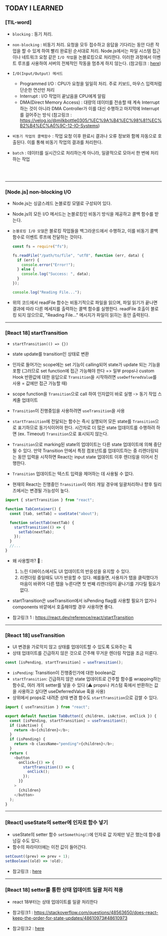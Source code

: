 ## TODAY I LEARNED

### [TIL-word]

- `blocking` : 동기 처리.

- `non-blocking` : 비동기 처리. 요청을 모두 접수하고 응답을 기다리는 동안 다른 작업을 할 수 있게 하여 빨리 완료된 순서대로 처리. Node.js에서는 파일 시스템 접근이나 네트워크 요청 같은 `I/O 작업`을 논블로킹으로 처리한다. 이러한 과정에서 이벤트 루프를 사용하여 서버의 전체적인 작동을 멈추게 하지 않는다. (참고링크 : [here](https://velog.io/@newsilver1028/Node.js-study-3%EC%A3%BC%EC%B0%A8-%EB%B9%84%EB%8F%99%EA%B8%B0-non-blocking-IO-single-thread-%EC%BD%9C%EC%8A%A4%ED%83%9D-%EC%9D%B4%EB%B2%A4%ED%8A%B8-%EB%A3%A8%ED%94%84-%EB%A9%94%EC%84%B8%EC%A7%80-%ED%81%90))

- `I/O(Input/Output) 메서드`
  - Programmed I/O : CPU가 요청을 일일히 처리. 주로 키보드, 마우스 입력처럼 단순한 연산만 처리
  - Interrupt : I/O 작업이 끝났음을 CPU에게 알림
  - DMA(Direct Memory Access) : 대량의 데이터를 전송할 때 계속 Interrupt하는 것이 아니라 DMA Controller가 이를 대신 수행하고 마지막에 Interrupt를 걸어주는 방식 (참고링크 : https://velog.io/@milkbottle0305/%EC%9A%B4%EC%98%81%EC%B2%B4%EC%A0%9C-12-IO-Systems)
- `비동기 작업의 콜백함수` : 작업 요청 이후 완료시 결과나 오류 정보와 함께 자동으로 호출된다. 이를 통해 비동기 작업의 결과를 처리한다.

- `batch` : 데이터를 실시간으로 처리하는게 아니라, 일괄적으로 모아서 한 번에 처리하는 작업

</br></br>

---

### [Node.js] non-blocking I/O

- Node.js는 싱글스레드 논블로킹 모델로 구성되어 있다.
- Node.js의 모든 I/O 메서드는 논블로킹인 비동기 방식을 제공하고 콜백 함수를 받는다.
- `논블로킹 I/O 모델`은 블로킹 작업들을 백그라운드에서 수행하고, 이를 비동기 콜백함수로 이벤트 루프에 전달하는 것이다.

  ```jsx
  const fs = require("fs");

  fs.readFile("/path/to/file", "utf8", function (err, data) {
    if (err) {
      console.error("Error!");
    } else {
      console.log("Success: ", data);
    }
  });

  console.log("Reading File...");
  ```

- 위의 코드에서 readFile 함수는 비동기적으로 파일을 읽으며, 파일 읽기가 끝나면 결과에 따라 다른 메세지를 출력하는 콜백 함수를 실행한다. readFile 호출이 블로킹 되지 않으므로, "Reading File..." 메시지가 파일이 읽히는 동안 출력된다.

---

### [React 18] startTransition

- `startTransition(() => {})`

- state update를 transition인 상태로 변환

- 인자로 들어가는 scope에는 set 기능이 calling되어 state가 update 되는 기능을 포함 (그러므로 set function에 접근 가능해야 한다 => 일부 props나 custom Hook 반환값에 대한 응답으로 `Transition`을 시작하려면 `useDefferedValue`를 사용 = 값에만 접근 가능할 때)

- scope function을 `Transition`으로 call 하여 인자없이 바로 실행 -> 동기 작업 스케줄 업데이트

- `Transition`이 진행중임을 사용하려면 `useTransition`을 사용

- `startTransition`에 전달되는 함수는 즉시 실행되어 모든 state를 `Transition`으로 표기하므로 동기식이어야 한다. 시간차로 더 많은 state 업데이트를 수행하려 하면 (ex. Timeout) `Transition`으로 표시되지 않는다.

- `Transition`으로 marking된 state의 업데이트는 다른 state 업데이트에 의해 중단될 수 있다. 만약 Transition 안에서 특정 컴포넌트를 업데이트하는 중 리렌더링되는 동안 입력을 시작하면 React는 input state 업데이트 이후 렌더링을 이어서 진행한다.

- `Transition` 업데이트는 텍스트 입력을 제어하는 데 사용될 수 없다.

- 현재의 React는 진행중인 `Transition`이 여러 개일 경우에 일괄처리하나 향후 릴리즈에서는 변경될 가능성이 높다.

```javascript
import { startTransition } from "react";

function TabContainer() {
  const [tab, setTab] = useState("about");

  function selectTab(nextTab) {
    startTransition(() => {
      setTab(nextTab);
    });
  }
  //...
}
```

- 왜 사용할까? 🤔 :

  1. 느린 디바이스에서도 UI 업데이트의 반응성을 유지할 수 있다.
  2. 리렌더링 중일때도 UI가 반응할 수 있다. 예를들면, 사용자가 탭을 클릭했다가 마음이 바뀌어 다른 탭을 누른다면 첫 번째 리렌더링이 끝나기를 기다릴 필요가 없다.

- startTransition은 useTransition에서 isPending flag를 사용할 필요가 없거나 components 바깥에서 호출해야할 경우 사용하면 좋다.

- 참고링크 1 : https://react.dev/reference/react/startTransition

---

### [React 18] useTransition

- UI 변경을 가로막지 않고 상태를 업데이트할 수 있도록 도와주는 훅
- 상태 업데이트를 긴급하지 않은 것으로 간주해 무거운 렌더링 작업을 조금 미룬다.

```javascript
const [isPending, startTransition] = useTransition();
```

- `isPending`: Transition이 진행중인가에 대한 boolean값
- `startTransition`: 긴급하지 않은 state 업데이트로 간주할 함수를 wrapping하는 함수로, 여러 개의 setter를 넣을 수 있다 (⚠️ props나 커스텀 훅에서 반환하는 값을 사용하고 싶다면 useDeferredValue 훅을 사용)
- 상위에서 props로 내려준 상태 변경 함수도 `startTransition`으로 감쌀 수 있다.

```javascript
import { useTransition } from "react";

export default function TabButton({ children, isActive, onClick }) {
  const [isPending, startTransition] = useTransition();
  if (isActive) {
    return <b>{children}</b>;
  }
  if (isPending) {
    return <b className="pending">{children}</b>;
  }
  return (
    <button
      onClick={() => {
        startTransition(() => {
          onClick();
        });
      }}
    >
      {children}
    </button>
  );
}
```

---

### [React] useState의 setter에 인자로 함수 넣기

- useState의 setter 함수 `setSomething()`에 인자로 값 자체만 넣곤 했는데 함수를 넘길 수도 있다.
- 함수의 파라미터에는 이전 값이 들어간다.

```javascript
setCount((prev) => prev + 1);
setBoolean((old) => !old);
```

- 참고링크 : [here](https://velog.io/@jhyun_k/React-useState-%EC%97%90%EC%84%9C-setter-%ED%95%A8%EC%88%98%EC%97%90-%ED%8C%8C%EB%9D%BC%EB%AF%B8%ED%84%B0%EB%A5%BC-%EB%84%A3%EC%96%B4%EC%84%9C-%EC%82%AC%EC%9A%A9%ED%95%98%EA%B8%B0)

---

### [React 18] setter를 통한 상태 업데이트 일괄 처리 적용

- react 18부터는 상태 업데이트를 일괄 처리한다

- 참고링크1 : https://stackoverflow.com/questions/48563650/does-react-keep-the-order-for-state-updates/48610973#48610973
- 참고링크2 : [here](https://velog.io/@semnil5202/useState%EC%9D%98-setter%EB%8A%94-%EC%99%9C-%EB%B9%84%EB%8F%99%EA%B8%B0%EC%A0%81%EC%9C%BC%EB%A1%9C-%EB%8F%99%EC%9E%91%ED%95%A0%EA%B9%8C)
